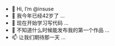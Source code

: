 - 👋 Hi, I’m @insuse
- 👀 我今年已经42岁了 ...
- 🌱 现在开始学习写代码 ...
- 💞️ 不知道什么时候能发布我的第一个作品 ...
- 📫 让我们期待那一天 ...

<!---
insuse/insuse is a ✨ special ✨ repository because its `README.md` (this file) appears on your GitHub profile.
You can click the Preview link to take a look at your changes.
--->
